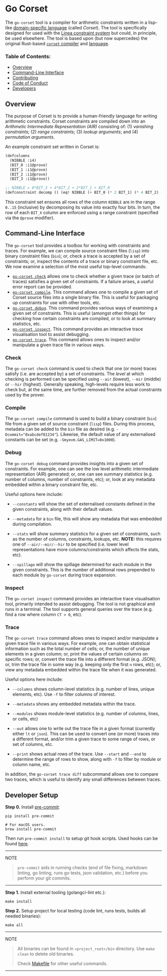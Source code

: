 # Go Corset

The `go-corset` tool is a compiler for arithmetic constraints written
in a lisp-like [domain-specific
language](https://en.wikipedia.org/wiki/Domain-specific_language)
(called _Corset_).  The tool is specifically designed for used with
the [Linea constraint
system](https://github.com/Consensys/linea-constraints/) but could, in
principle, be used elsewhere.  The tool is based upon (but now
supercedes) the original Rust-based [`corset`
compiler](https://github.com/Consensys/corset) and
[language](https://github.com/Consensys/corset/wiki/The-Corset-Language).

### Table of Contents:

- [Overview](#overview)
- [Command-Line Interface](#command-line-interface)
- [Contributing](CONTRIBUTING.md)
- [Code of Conduct](CODE_OF_CONDUCT.md)
- [Developers](#developer-setup)

## Overview

The purpose of Corset is to provide a human-friendly language for
writing arithmetic constraints.  Corset constraints are compiled down
into an _Arithmetic Intermediate Representation (AIR)_ consisting of:
(1) _vanishing constraints_; (2) _range constraints_; (3) _lookup
arguments_; and (4) _permutation arguments_.

An example constraint set written in Corset is:

```lisp
(defcolumns
  (NIBBLE :i4)
  (BIT_0 :i1@prove)
  (BIT_1 :i1@prove)
  (BIT_2 :i1@prove)
  (BIT_3 :i1@prove))

;; NIBBLE = 8*BIT_3 + 4*BIT_2 + 2*BIT_1 + BIT_0
(defconstraint decomp () (eq! NIBBLE (+ BIT_0 (* 2 BIT_1) (* 4 BIT_2) (* 8 BIT_3))))
```

This constraint set ensures all rows of the column `NIBBLE` are in the
range `0..15` (inclusive) by decomposing its value into exactly four
bits.  In turn, the row of each `BIT_X` column are enforced using a
range constraint (specified via the `@prove` modifier).

## Command-Line Interface

The `go-corset` tool provides a toolbox for working with constraints
and traces.  For example, we can compile source constraint files
(`lisp`) into binary constraint files (`bin`); or, check a trace is
accepted by a set of constraints; or, inspect the contents of a trace
or binary constraint file, etc.  We now examine a selection of the
most useful top-level commands:

- [`go-corset check`](#check) allows one to check whether a given
  trace (or batch of traces) satisfies a given set of constraints.  If
  a failure arises, a useful error report can be provided.
- [`go-corset compile`](#compile).  This command allows one to compile a given set
  of Corset source files into a single binary file.  This is useful
  for packaging up constraints for use with other tools, etc.
- [`go-corset debug`](#debug).  This command provides various ways of
  examining a given set of constraints.  This is useful (amongst other
  things) for checking how certain constraints are compiled, or to
  look at summary statistics, etc.
- [`go-corset inspect`](#inspect).  This command provides an interactive trace
  visualisation tool to assist debugging.
- [`go-corset trace`](#trace).  This command allows ones to inspect and/or
  manipulate a given trace file in various ways.

### Check

The `go-corset check` command is used to check that one (or more)
traces satisfy (i.e. are accepted by) a set of constraints.  The
_level_ at which checking is performed can be specified using `--air`
(lowest), `--mir` (middle) or `--hir` (highest).  Generally speaking,
high-levels require less work to check but, at the same time, are
further removed from the actual constraints used by the prover.

### Compile

The `go-corset compile` command is used to build a binary constraint
(`bin`) file from a given set of source constraint (`lisp`) files.
During this process, metadata can be added to the `bin` file as
desired (e.g. `-Dcommit="0xabcdef01234"`).  Likewise, the default
value of any externalised constants can be set
(e.g. `-Smyevm.GAS_LIMIT=0x1000`).

### Debug

The `go-corset debug` command provides insights into a given set of
constraints.  For example, one can see the low level arithmetic
intermediate representation (AIR) generated; or, one can see summary
statistics (e.g. number of columns, number of constraints, etc); or,
look at any metadata embedded within a binary constraint file, etc.

Useful options here include:

- `--constants` will show the set of externalised constants defined
  in the given constraints, along with their default values.

- `--metadata` for a `bin` file, this will show any metadata that was
  embedded during compilation.

- `--stats` will show summary statistics for a given set of
  constraints, such as the number of columns, constraints, lookups,
  etc.  **NOTE:** this requires one of `--air/--mir/--hir` to be
  specified (i.e. lower level representations have more
  columns/constraints which affects the stats, etc).

- `--spillage` will show the spillage determined for each module in
  the given constraints.  This is the number of additional rows
  prepended to each module by `go-corset` during trace expansion.

### Inspect

The `go-corset inspect` command provides an interactive trace
visualisation tool, primarily intended to assist debugging.  The tool
is not graphical and runs in a terminal.  The tool supports general
queries over the trace (e.g. find a row where column `CT > 0`, etc).

### Trace

The `go-corset trace` command allows ones to inspect and/or manipulate
a given trace file in various ways.  For example, one can obtain
statistical information such as the total number of cells; or, the
number of unique elements in a given column; or, print the values of
certain columns on specific rows; or, convert the trace file into a
different format (e.g. JSON); or, trim the trace file in some way
(e.g. keeping only the first `n` rows, etc); or, view any metadata
embedded within the trace file when it was generated.

Useful options here include:

- `--columns` shows column-level statistics (e.g. number of lines,
  unique elements, etc).  Use `-f` to filter columns of interest.

- `--metadata` shows any embedded metadata within the trace.

- `--modules` shows module-level statistics (e.g. number of columns,
  lines, or cells, etc)

- `--out` allows one to write out the trace file in a given format
  (currently either `lt` or `json`).  This can be used to convert one
  (or more) traces into a different format, and/or trim a given trace
  to some range of rows, or set of columns, etc.

- `--print` shows actual rows of the trace.  Use `--start` and `--end`
  to determine the range of rows to show, along with `-f` to filter by
  module or column name, etc.

In addition, the `go-corset trace diff` subcommand allows one to
compare two traces, which is useful to identify any small differences
between traces.

## Developer Setup

**Step 0.** Install [pre-commit](https://pre-commit.com/):

```shell
pip install pre-commit

# For macOS users.
brew install pre-commit
```

Then run `pre-commit install` to setup git hook scripts.
Used hooks can be found [here](.pre-commit-config.yaml).

______________________________________________________________________

NOTE

> `pre-commit` aids in running checks (end of file fixing,
> markdown linting, go linting, runs go tests, json validation, etc.)
> before you perform your git commits.

______________________________________________________________________

**Step 1.** Install external tooling (golangci-lint etc.):

```shell script
make install
```

**Step 2.** Setup project for local testing (code lint, runs tests, builds all needed binaries):

```shell script
make all
```

______________________________________________________________________

NOTE

> All binaries can be found in `<project_root>/bin` directory.
> Use `make clean` to delete old binaries.
>
> Check [Makefile](Makefile) for other useful commands.

______________________________________________________________________
